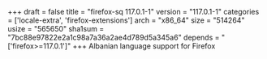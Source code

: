 +++
draft = false
title = "firefox-sq 117.0.1-1"
version = "117.0.1-1"
categories = ['locale-extra', 'firefox-extensions']
arch = "x86_64"
size = "514264"
usize = "565650"
sha1sum = "7bc88e97822e2a1c98a7a36a2ae4d789d5a345a6"
depends = "['firefox>=117.0.1']"
+++
Albanian language support for Firefox